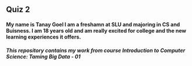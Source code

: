## Quiz 2

#### My name is Tanay Goel I am a freshamn at SLU and majoring in CS and Buisness. I am 18 years old and am really excited for college and the new learning experiences it offers.
##### This repository contains my work from course Introduction to Computer Science: Taming Big Data - 01
